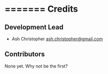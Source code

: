 =======
Credits
=======

Development Lead
----------------

* Ash Christopher <ash.christopher@gmail.com>

Contributors
------------

None yet. Why not be the first?
